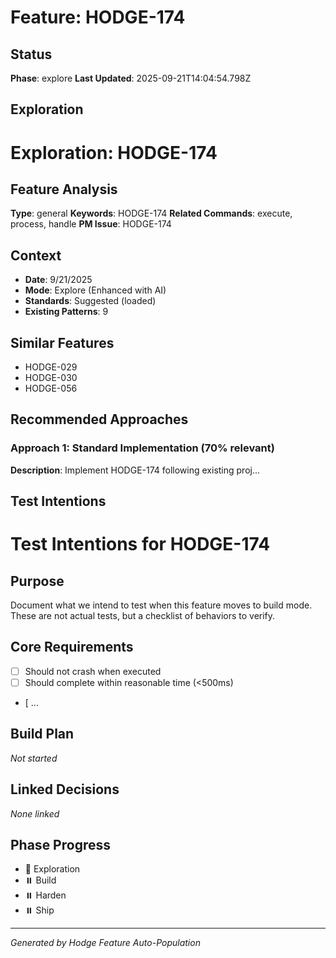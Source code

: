 # Feature: HODGE-174

## Status
**Phase**: explore
**Last Updated**: 2025-09-21T14:04:54.798Z

## Exploration
# Exploration: HODGE-174

## Feature Analysis
**Type**: general
**Keywords**: HODGE-174
**Related Commands**: execute, process, handle
**PM Issue**: HODGE-174

## Context
- **Date**: 9/21/2025
- **Mode**: Explore (Enhanced with AI)
- **Standards**: Suggested (loaded)
- **Existing Patterns**: 9


## Similar Features
- HODGE-029
- HODGE-030
- HODGE-056




## Recommended Approaches


### Approach 1: Standard Implementation (70% relevant)
**Description**: Implement HODGE-174 following existing proj...

## Test Intentions
# Test Intentions for HODGE-174

## Purpose
Document what we intend to test when this feature moves to build mode.
These are not actual tests, but a checklist of behaviors to verify.

## Core Requirements
- [ ] Should not crash when executed
- [ ] Should complete within reasonable time (<500ms)
- [ ...

## Build Plan
_Not started_

## Linked Decisions
_None linked_




## Phase Progress
- 🔄 Exploration
- ⏸️ Build
- ⏸️ Harden
- ⏸️ Ship

---
_Generated by Hodge Feature Auto-Population_
